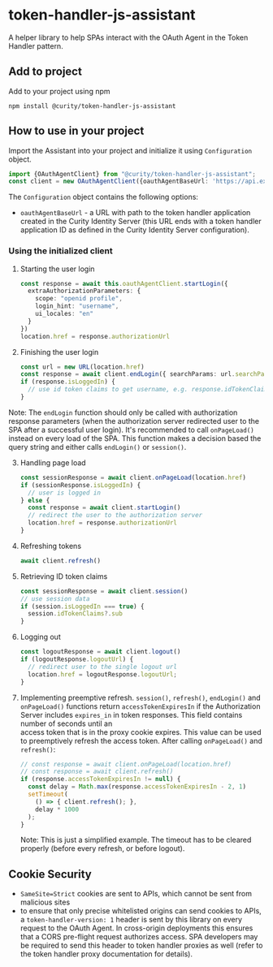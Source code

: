 # token-handler-js-assistant
A helper library to help SPAs interact with the OAuth Agent in the Token Handler pattern.

## Add to project
Add to your project using npm

```
npm install @curity/token-handler-js-assistant
```

## How to use in your project

Import the Assistant into your project and initialize it using `Configuration` object.
```typescript
import {OAuthAgentClient} from "@curity/token-handler-js-assistant";
const client = new OAuthAgentClient({oauthAgentBaseUrl: 'https://api.example.com/oauthagent/example'})
```
The `Configuration` object contains the following options:
- `oauthAgentBaseUrl` - a URL with path to the token handler application created in the Curity Identity Server (this URL ends with a token handler application ID
  as defined in the Curity Identity Server configuration).

### Using the initialized client

1. Starting the user login
   ```typescript
   const response = await this.oauthAgentClient.startLogin({
     extraAuthorizationParameters: {
       scope: "openid profile", 
       login_hint: "username",
       ui_locales: "en"
     }
   })
   location.href = response.authorizationUrl
   ```
2. Finishing the user login
   ```typescript
   const url = new URL(location.href)
   const response = await client.endLogin({ searchParams: url.searchParams })
   if (response.isLoggedIn) {
     // use id token claims to get username, e.g. response.idTokenClaims?.sub
   }
   ``` 
Note: The `endLogin` function should only be called with authorization response parameters (when the authorization
server redirected user to the SPA after a successful user login). It's recommended to call `onPageLoad()` instead
on every load of the SPA. This function makes a decision based the query string and either calls `endLogin()` or `session()`.

3. Handling page load
   ```typescript
   const sessionResponse = await client.onPageLoad(location.href)
   if (sessionResponse.isLoggedIn) {
     // user is logged in
   } else {
     const response = await client.startLogin()
     // redirect the user to the authorization server
     location.href = response.authorizationUrl
   }
   ```
4. Refreshing tokens
   ```typescript
   await client.refresh()
   ```
5. Retrieving ID token claims
   ```typescript
   const sessionResponse = await client.session()
   // use session data
   if (session.isLoggedIn === true) {
     session.idTokenClaims?.sub
   }
   ```
6. Logging out
   ```typescript
   const logoutResponse = await client.logout()
   if (logoutResponse.logoutUrl) {
     // redirect user to the single logout url
     location.href = logoutResponse.logoutUrl;
   }
   ```
   
7. Implementing preemptive refresh. `session()`, `refresh()`, `endLogin()` and `onPageLoad()` functions return `accessTokenExpiresIn`
   if the Authorization Server includes `expires_in` in token responses. This field contains number of seconds until an  
   access token that is in the proxy cookie expires. This value can be used to preemptively refresh the access token.
   After calling `onPageLoad()` and `refresh()`:
   ```typescript
   // const response = await client.onPageLoad(location.href)
   // const response = await client.refresh()
   if (response.accessTokenExpiresIn != null) {
     const delay = Math.max(response.accessTokenExpiresIn - 2, 1)
     setTimeout(
       () => { client.refresh(); },
       delay * 1000
     );
   }
   ```
   Note: This is just a simplified example. The timeout has to be cleared properly (before every refresh, or before logout).

## Cookie Security

- `SameSite=Strict` cookies are sent to APIs, which cannot be sent from malicious sites
- to ensure that only precise whitelisted origins can send cookies to APIs, a `token-handler-version: 1` header is
  sent by this library on every request to the OAuth Agent. In cross-origin deployments this ensures that a CORS pre-flight
  request authorizes access. SPA developers may be required to send this header to token handler proxies as well (refer 
  to the token handler proxy documentation for details). 
